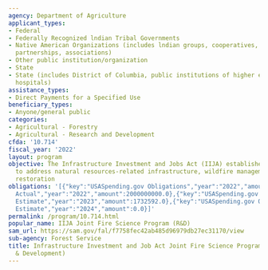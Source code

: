 ```yaml
---
agency: Department of Agriculture
applicant_types:
- Federal
- Federally Recognized lndian Tribal Governments
- Native American Organizations (includes lndian groups, cooperatives, corporations,
  partnerships, associations)
- Other public institution/organization
- State
- State (includes District of Columbia, public institutions of higher education and
  hospitals)
assistance_types:
- Direct Payments for a Specified Use
beneficiary_types:
- Anyone/general public
categories:
- Agricultural - Forestry
- Agricultural - Research and Development
cfda: '10.714'
fiscal_year: '2022'
layout: program
objective: The Infrastructure Investment and Jobs Act (IIJA) establishes new funds
  to address natural resources-related infrastructure, wildfire management and ecosystem
  restoration
obligations: '[{"key":"USASpending.gov Obligations","year":"2022","amount":1732592.43},{"key":"SAM.gov
  Actual","year":"2022","amount":2000000000.0},{"key":"USASpending.gov Obligations","year":"2023","amount":7384188.0},{"key":"SAM.gov
  Estimate","year":"2023","amount":1732592.0},{"key":"USASpending.gov Obligations","year":"2024","amount":0.0},{"key":"SAM.gov
  Estimate","year":"2024","amount":0.0}]'
permalink: /program/10.714.html
popular_name: IIJA Joint Fire Science Program (R&D)
sam_url: https://sam.gov/fal/f7758fec42ab485d96979db27ec31170/view
sub-agency: Forest Service
title: Infrastructure Investment and Job Act Joint Fire Science Program (Research
  & Development)
---
```

